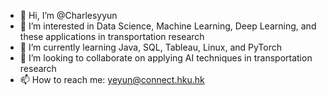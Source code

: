 - 👋 Hi, I’m @Charlesyyun
- 👀 I’m interested in Data Science, Machine Learning, Deep Learning, and these applications in transportation research
- 🌱 I’m currently learning Java, SQL, Tableau, Linux, and PyTorch
- 💞️ I’m looking to collaborate on applying AI techniques in transportation research
- 📫 How to reach me: yeyun@connect.hku.hk

<!---
Charlesyyun/Charlesyyun is a ✨ special ✨ repository because its `README.md` (this file) appears on your GitHub profile.
You can click the Preview link to take a look at your changes.
--->
